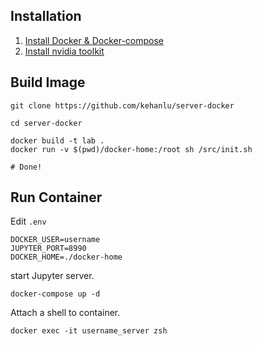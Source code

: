 ## Installation

1. [Install Docker & Docker-compose](https://docs.docker.com/engine/install/ubuntu/)
2. [Install nvidia toolkit](https://docs.nvidia.com/datacenter/cloud-native/container-toolkit/install-guide.html#install-guide)

## Build Image

```shell
git clone https://github.com/kehanlu/server-docker

cd server-docker

docker build -t lab .
docker run -v $(pwd)/docker-home:/root sh /src/init.sh

# Done!
```

## Run Container

Edit `.env`

```shell
DOCKER_USER=username
JUPYTER_PORT=8990
DOCKER_HOME=./docker-home
```

start Jupyter server.

```shell
docker-compose up -d
```

Attach a shell to container.

```shell
docker exec -it username_server zsh
```
